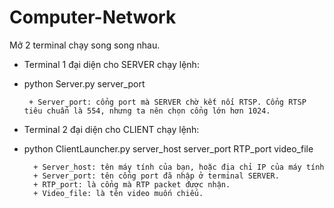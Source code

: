 # Computer-Network

Mở 2 terminal chạy song song nhau. 
- Terminal 1 đại diện cho SERVER chạy lệnh:
- python Server.py server_port
                
       + Server_port: cổng port mà SERVER chờ kết nối RTSP. Cổng RTSP tiêu chuẩn là 554, nhưng ta nên chọn cổng lớn hơn 1024.


- Terminal 2 đại diện cho CLIENT chạy lệnh:
- python ClientLauncher.py server_host server_port RTP_port video_file
                
        + Server_host: tên máy tính của bạn, hoặc địa chỉ IP của máy tính
        + Server_port: tên cổng port đã nhập ở terminal SERVER.
        + RTP_port: là cổng mà RTP packet được nhận.
        + Video_file: là tên video muốn chiếu.
